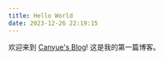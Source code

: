 ```yaml
---
title: Hello World
date: 2023-12-26 22:19:15
---
```

欢迎来到 [Canyue's Blog](https://blog.ovvv.top/)! 这是我的第一篇博客。
